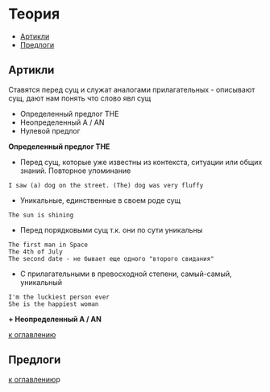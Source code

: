 # Теория
+ [Артикли](#Артикли)
+ [Предлоги](#Предлоги) 

## Артикли

Ставятся перед сущ и служат аналогами прилагательных - описывают сущ, дают нам понять что слово явл сущ

+ Определенный предлог THE 
+ Неопределенный A / AN
+ Нулевой предлог

__Определенный предлог THE__

+ Перед сущ, которые уже известны из контекста, ситуации или общих знаний. Повторное упоминание
```
I saw (a) dog on the street. (The) dog was very fluffy
```

+ Уникальные, единственные в своем роде сущ
```
The sun is shining
```

+ Перед порядковыми сущ т.к. они по сути уникальны
``` 
The first man in Space
The 4th of July
The second date - не бывает еще одного "второго свидания"
```

+ С прилагательными в превосходной степени, самый-самый, уникальный
```
I'm the luckiest person ever
She is the happiest woman
```

__+ Неопределенный A / AN__


[к оглавлению](#Теория)


## Предлоги

[к оглавлению](#Теория)р